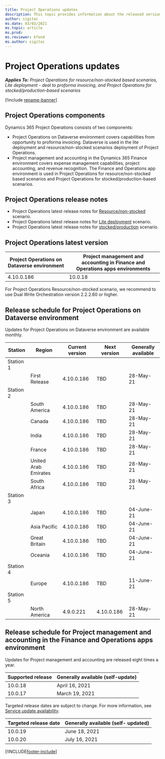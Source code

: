 ```yaml
---
title: Project Operations updates
description: This topic provides information about the released versions of Dynamics 365 Project Operations.
author: sigitac
ms.date: 03/03/2021
ms.topic: article
ms.prod:
ms.reviewer: kfend 
ms.author: sigitac
---
```


# Project Operations updates

_**Applies To:** Project Operations for resource/non-stocked based scenarios, Lite deployment - deal to proforma invoicing, and Project Operations for stocked/production-based scenarios_

[!include [rename-banner](~/includes/cc-data-platform-banner.md)]

## Project Operations components

Dynamics 365 Project Operations consists of two components:

- Project Operations on Dataverse environment covers capabilities from opportunity to proforma invoicing. Dataverse is used in the lite deployment and resource/non-stocked scenarios deployment of Project Operations.
- Project management and accounting in the Dynamics 365 Finance environment covers expense management capabilities, project accounting, and revenue recognition. The Finance and Operations app environment is used in Project Operations for resource/non-stocked based scenarios and Project Operations for stocked/production-based scenarios.

## Project Operations release notes
- Project Operations latest release notes for [Resource/non-stocked](whats-new-may-2021-resource-based.md) scenario.
- Project Operations latest release notes for [Lite deployment](../pro/whats-new/whats-new-may-2021-lite.md) scenario.
- Project Operations latest release notes for [stocked/production](../prod-pma/whats-new/whats-new-apr-2021-stocked.md) scenario.

## Project Operations latest version

| Project Operations on Dataverse environment | Project management and accounting in Finance and Operations apps environments | 
| --- | --- |
| 4.10.0.186 | 10.0.18 |

For Project Operations Resource/non-stocked scenario, we recommend to use Dual Write Orchestration version 2.2.2.60 or higher.

## Release schedule for Project Operations on Dataverse environment

Updates for Project Operations on Dataverse environment are available monthly. 

| Station   | Region        | Current version | Next version | Generally available |
|-----------|---------------|-----------------|--------------|---------------------|
| Station 1 |   &nbsp;      |    &nbsp;       | &nbsp;       |      &nbsp;         |
|   &nbsp;  | First Release |  4.10.0.186       | TBD     | 28-May-21           |
| Station 2 |   &nbsp;      |    &nbsp;       | &nbsp;       |      &nbsp;         |
|   &nbsp;  | South America |  4.10.0.186       | TBD     | 28-May-21           |
|    &nbsp; | Canada        |  4.10.0.186       | TBD     | 28-May-21           |
|   &nbsp;  | India         |  4.10.0.186       | TBD     | 28-May-21           |
|   &nbsp;  | France         |  4.10.0.186       | TBD     | 28-May-21           |
|   &nbsp;  | United Arab Emirates         |  4.10.0.186       | TBD     | 28-May-21           |
|   &nbsp;  | South Africa         |  4.10.0.186       | TBD     | 28-May-21           |
| Station 3  |      &nbsp;   |     &nbsp;      |     &nbsp;   |      &nbsp;         |
|   &nbsp;  | Japan         |  4.10.0.186       | TBD     | 04-June-21           |
|   &nbsp;  | Asia Pacific  |  4.10.0.186       | TBD     | 04-June-21           |
|   &nbsp;  | Great Britain |  4.10.0.186       | TBD     | 04-June-21           |
|   &nbsp;  | Oceania       |  4.10.0.186       | TBD     | 04-June-21           |
| Station 4 |     &nbsp;    |     &nbsp;      |     &nbsp;   |      &nbsp;         |
|   &nbsp;  | Europe        |  4.10.0.186       | TBD     | 11-June-21           |
| Station 5 |     &nbsp;    |     &nbsp;      |     &nbsp;   |      &nbsp;         |
|   &nbsp;  | North America |  4.9.0.221       | 4.10.0.186     | 28-May-21           |

## Release schedule for Project management and accounting in the Finance and Operations apps environment

Updates for Project management and accounting are released eight times a year.

| Supported release | Generally available (self-update) |
| --- | --- |
| 10.0.18 | April 16, 2021 |
| 10.0.17 | March 19, 2021 |

Targeted release dates are subject to change. For more information, see [Service update availability](/dynamics365/fin-ops-core/fin-ops/get-started/public-preview-releases?toc=%2fdynamics365%2ffinance%2ftoc.json).

| Targeted release date | Generally available (self- updated) |
| --- | --- |
| 10.0.19 | June 18, 2021 |
| 10.0.20 | July 16, 2021 |


[!INCLUDE[footer-include](../includes/footer-banner.md)]
